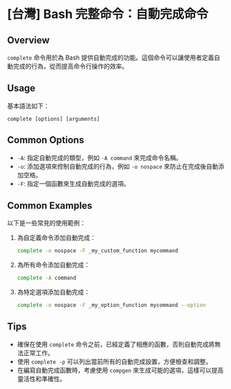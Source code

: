 # [台灣] Bash 完整命令：自動完成命令

## Overview
`complete` 命令用於為 Bash 提供自動完成的功能。這個命令可以讓使用者定義自動完成的行為，從而提高命令行操作的效率。

## Usage
基本語法如下：
```
complete [options] [arguments]
```

## Common Options
- `-A`: 指定自動完成的類型，例如 `-A command` 來完成命令名稱。
- `-o`: 添加選項來控制自動完成的行為，例如 `-o nospace` 來防止在完成後自動添加空格。
- `-F`: 指定一個函數來生成自動完成的選項。

## Common Examples
以下是一些常見的使用範例：

1. 為自定義命令添加自動完成：
   ```bash
   complete -o nospace -F _my_custom_function mycommand
   ```

2. 為所有命令添加自動完成：
   ```bash
   complete -A command
   ```

3. 為特定選項添加自動完成：
   ```bash
   complete -o nospace -F _my_option_function mycommand --option
   ```

## Tips
- 確保在使用 `complete` 命令之前，已經定義了相應的函數，否則自動完成將無法正常工作。
- 使用 `complete -p` 可以列出當前所有的自動完成設置，方便檢查和調整。
- 在編寫自動完成函數時，考慮使用 `compgen` 來生成可能的選項，這樣可以提高靈活性和準確性。